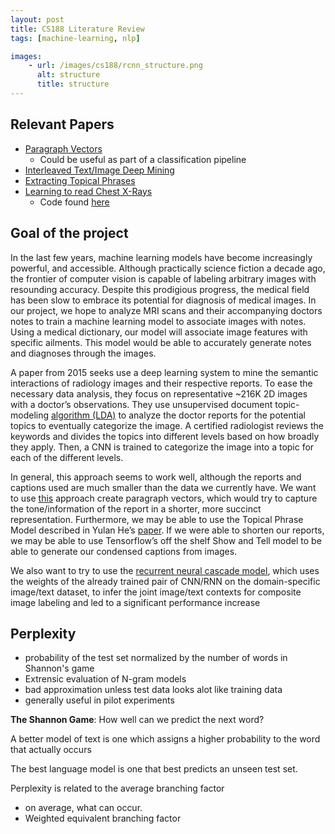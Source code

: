 ```yaml
---
layout: post
title: CS188 Literature Review
tags: [machine-learning, nlp]

images:
    - url: /images/cs188/rcnn_structure.png
      alt: structure
      title: structure
---
```


## Relevant Papers
+ [Paragraph Vectors](http://proceedings.mlr.press/v32/le14.pdf)
    + Could be useful as part of a classification pipeline
+ [Interleaved Text/Image Deep Mining](www.cs.jhu.edu/~lelu/publication/cvpr15_0371.pdf)
+ [Extracting Topical Phrases](http://dl.acm.org/citation.cfm?id=3016316)
+ [Learning to read Chest X-Rays](https://arxiv.org/pdf/1603.08486.pdf)
    + Code found [here](https://github.com/khcs/learning-to-read) 

## Goal of the project
	
In the last few years, machine learning models have become increasingly powerful, and accessible. Although practically science fiction a decade ago, the frontier of computer vision is capable of labeling arbitrary images with resounding accuracy. Despite this prodigious progress, the medical field has been slow to embrace its potential for diagnosis of medical images. In our project, we hope to analyze MRI scans and their accompanying doctors notes to train a machine learning model to associate images with notes. Using a medical dictionary, our model will associate image features with specific ailments. This model would be able to accurately generate notes and diagnoses through the images. 

A paper from 2015 seeks use a deep learning system to mine the semantic interactions of radiology images and their respective reports. To ease the necessary data analysis, they focus on representative ~216K 2D images with a doctor’s observations.  They use unsupervised document topic-modeling [algorithm (LDA)](https://en.wikipedia.org/wiki/Latent_Dirichlet_allocation) to analyze the doctor reports for the potential topics to eventually categorize the image. A certified radiologist reviews the keywords and divides the topics into different levels based on how broadly they apply. Then, a CNN is trained to categorize the image into a topic for each of the different levels.

In general, this approach seems to work well, although the reports and captions used are much smaller than the data we currently have. We want to use [this](http://proceedings.mlr.press/v32/le14.pdf) approach create paragraph vectors, which would try to capture the tone/information of the report in a shorter, more succinct representation. Furthermore, we may be able to use the Topical Phrase Model described in Yulan He’s [paper](https://arxiv.org/pdf/1603.08486.pd). If we were able to shorten our reports, we may be able to use Tensorflow’s off the shelf Show and Tell model to be able to generate our condensed captions from images.

We also want to try to use the [recurrent neural cascade model](https://arxiv.org/pdf/1603.08486.pdf), which uses the weights of the already trained pair of CNN/RNN on the domain-specific image/text dataset, to infer the joint image/text contexts for composite image labeling and led to a significant performance increase

## Perplexity
+ probability of the test set normalized by the number of words in Shannon's game
+ Extrensic evaluation of N-gram models
+ bad approximation unless test data looks alot like training data
+ generally useful in pilot experiments

**The Shannon Game**: How well can we predict the next word?

A better model of text is one which assigns a higher probability to the word that actually occurs

The best language model is one that best predicts an unseen test set. 

Perplexity is related to the average branching factor
+ on average, what can occur.
+ Weighted equivalent branching factor
